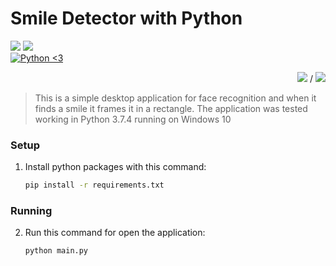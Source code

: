 # Smile Detector with Python
<p>
<a href=""><img src="https://img.shields.io/github/repo-size/erianvc/smile-detector?style=for-the-badge"></a>
<a href="LICENSE.md"><img src="https://img.shields.io/github/license/erianvc/smile-detector?style=for-the-badge"></a>
<br>
<a href="https://python.org"><img src="https://forthebadge.com/images/badges/made-with-python.svg" alt="Python <3"></a>
</p>
<p align="right"><a href="#"><img src="http://icons.iconarchive.com/icons/famfamfam/flag/16/us-icon.png"></a> / <a href="README.es.md"><img src="http://icons.iconarchive.com/icons/famfamfam/flag/16/es-icon.png"></a></p>

>This is a simple desktop application for face recognition and when it finds a smile it frames it in a rectangle.
>The application was tested working in Python 3.7.4 running on Windows 10

### Setup
 1. Install python packages with this command:
	```bash
	pip install -r requirements.txt
	```
	
### Running
 2. Run this command for open the application:
	```bash
	python main.py
	```